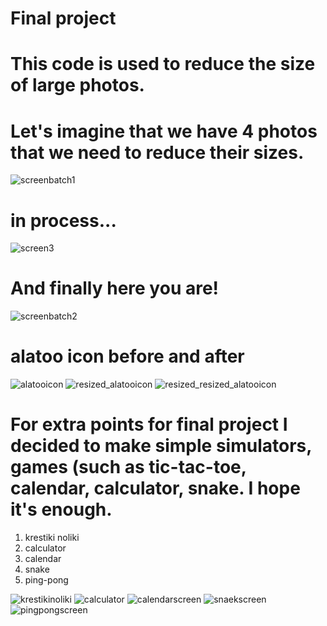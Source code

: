 # Final project
# This code is used to reduce the size of large photos.

# Let's imagine that we have 4 photos that we need to reduce their sizes.
![screenbatch1](https://user-images.githubusercontent.com/102854080/171133856-c9a79243-fbf6-4002-9cf7-a258e12a4f27.png)
# in process...
![screen3](https://user-images.githubusercontent.com/102854080/171135448-4b3d7855-2aa0-4abd-8549-c34eda064c9a.png)
# And finally here you are!
![screenbatch2](https://user-images.githubusercontent.com/102854080/171135578-1cd87743-3e97-45bf-86f3-117097a4ca57.png)

# alatoo icon before and after
![alatooicon](https://user-images.githubusercontent.com/102854080/171136812-7da37e35-8fd4-44e8-9eff-2cfe66e8e29e.jpg)
![resized_alatooicon](https://user-images.githubusercontent.com/102854080/171136853-923c3f10-64da-4494-b444-652ba15d4531.jpg)
![resized_resized_alatooicon](https://user-images.githubusercontent.com/102854080/171136889-3c29aeb6-4b11-4a9a-a42d-dcd0784b35a0.jpg)


# For extra points for final project I decided to make simple simulators, games (such as tic-tac-toe, calendar, calculator, snake. I hope it's enough. 
 1) krestiki noliki
 2) calculator
 3) calendar
 4) snake
 5) ping-pong


![krestikinoliki](https://user-images.githubusercontent.com/102854080/169684642-b7a11ff1-1804-498c-b478-c87fe88ddba1.png)
![calculator](https://user-images.githubusercontent.com/102854080/169684623-660c80e8-1d2a-4e32-a9aa-e26c2db36258.png)
![calendarscreen](https://user-images.githubusercontent.com/102854080/169684581-0447c05d-cac3-4900-a6fc-eb526f6df71f.png)
![snaekscreen](https://user-images.githubusercontent.com/102854080/171040469-fae2d84b-93b7-480d-87ab-7f6a63075b0a.png)
![pingpongscreen](https://user-images.githubusercontent.com/102854080/169743757-47fc3974-295e-4117-acc9-f60371462790.png)



